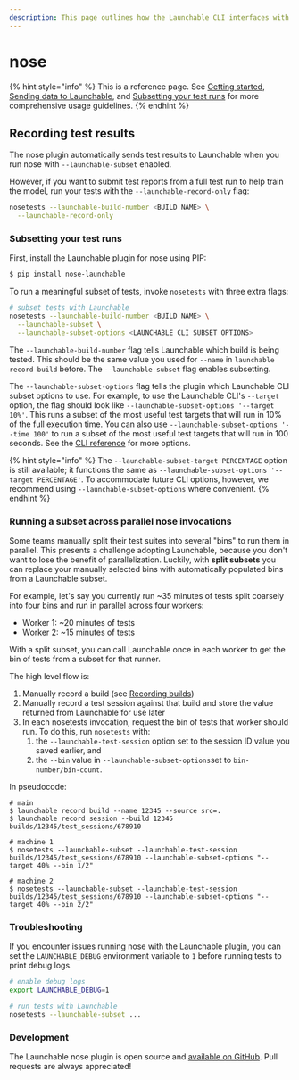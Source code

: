 ```yaml
---
description: This page outlines how the Launchable CLI interfaces with nose.
---
```


# nose

{% hint style="info" %}
This is a reference page. See [Getting started](../../getting-started.md), [Sending data to Launchable](../../sending-data-to-launchable/), and [Subsetting your test runs](../../features/predictive-test-selection/) for more comprehensive usage guidelines.
{% endhint %}

## Recording test results

The nose plugin automatically sends test results to Launchable when you run nose with `--launchable-subset` enabled.

However, if you want to submit test reports from a full test run to help train the model, run your tests with the `--launchable-record-only` flag:

```bash
nosetests --launchable-build-number <BUILD NAME> \
  --launchable-record-only
```

### Subsetting your test runs

First, install the Launchable plugin for nose using PIP:

```bash
$ pip install nose-launchable
```

To run a meaningful subset of tests, invoke `nosetests` with three extra flags:

```bash
# subset tests with Launchable
nosetests --launchable-build-number <BUILD NAME> \
  --launchable-subset \
  --launchable-subset-options <LAUNCHABLE CLI SUBSET OPTIONS>
```

The `--launchable-build-number` flag tells Launchable which build is being tested. This should be the same value you used for `--name` in `launchable record build` before. The `--launchable-subset` flag enables subsetting.

The `--launchable-subset-options` flag tells the plugin which Launchable CLI subset options to use. For example, to use the Launchable CLI's `--target` option, the flag should look like `--launchable-subset-options '--target 10%'`. This runs a subset of the most useful test targets that will run in 10% of the full execution time. You can also use `--launchable-subset-options '--time 100'` to run a subset of the most useful test targets that will run in 100 seconds. See the [CLI reference](../cli-reference.md) for more options.

{% hint style="info" %}
The `--launchable-subset-target PERCENTAGE` option is still available; it functions the same as `--launchable-subset-options '--target PERCENTAGE'`. To accommodate future CLI options, however, we recommend using `--launchable-subset-options` where convenient.
{% endhint %}

### Running a subset across parallel nose invocations

Some teams manually split their test suites into several "bins" to run them in parallel. This presents a challenge adopting Launchable, because you don't want to lose the benefit of parallelization. Luckily, with **split subsets** you can replace your manually selected bins with automatically populated bins from a Launchable subset.

For example, let's say you currently run \~35 minutes of tests split coarsely into four bins and run in parallel across four workers:

* Worker 1: \~20 minutes of tests
* Worker 2: \~15 minutes of tests

With a split subset, you can call Launchable once in each worker to get the bin of tests from a subset for that runner.

The high level flow is:

1. Manually record a build (see [Recording builds](../../sending-data-to-launchable/#Recording-builds))
2. Manually record a test session against that build and store the value returned from Launchable for use later
3. In each nosetests invocation, request the bin of tests that worker should run. To do this, run `nosetests` with:
   1. the `--launchable-test-session` option set to the session ID value you saved earlier, and
   2. the `--bin` value in `--launchable-subset-options`set to `bin-number/bin-count`.

In pseudocode:

```
# main
$ launchable record build --name 12345 --source src=.
$ launchable record session --build 12345
builds/12345/test_sessions/678910

# machine 1
$ nosetests --launchable-subset --launchable-test-session builds/12345/test_sessions/678910 --launchable-subset-options "--target 40% --bin 1/2"

# machine 2
$ nosetests --launchable-subset --launchable-test-session builds/12345/test_sessions/678910 --launchable-subset-options "--target 40% --bin 2/2"
```

### Troubleshooting

If you encounter issues running nose with the Launchable plugin, you can set the `LAUNCHABLE_DEBUG` environment variable to `1` before running tests to print debug logs.

```bash
# enable debug logs
export LAUNCHABLE_DEBUG=1

# run tests with Launchable
nosetests --launchable-subset ...
```

### Development

The Launchable nose plugin is open source and [available on GitHub](https://github.com/launchableinc/nose-launchable). Pull requests are always appreciated!
